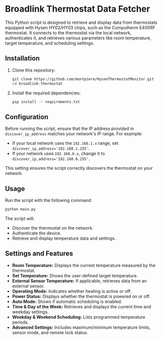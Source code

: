 # Broadlink Thermostat Data Fetcher

This Python script is designed to retrieve and display data from thermostats equipped with Hysen HY02/HY03 chips, such as the Computherm E400RF thermostat. It connects to the thermostat via the local network, authenticates it, and retrieves various parameters like room temperature, target temperature, and scheduling settings.

## Installation

1. Clone this repository:
   ```bash
   git clone https://github.com/montpiere/HysenThermostatMonitor.git
   cd broadlink-thermostat
   ```

2. Install the required dependencies:
   ```bash
   pip install -r requirements.txt
   ```

## Configuration

Before running the script, ensure that the IP address provided in `discover_ip_address` matches your network's IP range. For example:
   
   - If your local network uses the `192.168.1.x` range, set `discover_ip_address='192.168.1.255'`.
   - If your network uses `192.168.0.x`, change it to `discover_ip_address='192.168.0.255'`.
   
This setting ensures the script correctly discovers the thermostat on your network.

## Usage

Run the script with the following command:
   ```bash
   python main.py
   ```

The script will:
- Discover the thermostat on the network.
- Authenticate the device.
- Retrieve and display temperature data and settings.

## Settings and Features
- **Room Temperature:** Displays the current temperature measured by the thermostat.
- **Set Temperature:** Shows the user-defined target temperature.
- **External Sensor Temperature:** If applicable, retrieves data from an external sensor.
- **Operating Mode:** Indicates whether heating is active or off.
- **Power Status:** Displays whether the thermostat is powered on or off.
- **Auto Mode:** Shows if automatic scheduling is enabled.
- **Time & Day of the Week:** Retrieves and displays the current time and weekday settings.
- **Weekday & Weekend Scheduling:** Lists programmed temperature periods.
- **Advanced Settings:** Includes maximum/minimum temperature limits, sensor mode, and remote lock status.
